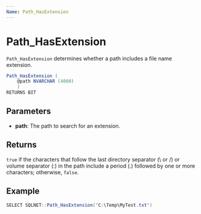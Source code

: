 ```yaml
---
Name: Path_HasExtension
---
```


# Path_HasExtension

`Path_HasExtension` determines whether a path includes a file name extension.

```csharp
Path_HasExtension (
	@path NVARCHAR (4000)
	)
RETURNS BIT
```

## Parameters

  - **path**: The path to search for an extension.

## Returns

`true` if the characters that follow the last directory separator (\\ or /) or volume separator (:) in the path include a period (.) followed by one or more characters; otherwise, `false`.

## Example

```csharp
SELECT SQLNET::Path_HasExtension('C:\Temp\MyTest.txt')
```
